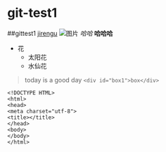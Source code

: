 # git-test1
##gittest1
[jirengu](http://www.jirengu.com/app/watch/731/1?vsum=4)
![图片](http://p4.so.qhimg.com/t0102672bd8a6bd290e.jpg)
*哈哈*
**哈哈哈**
* 花
  * 太阳花
  * 水仙花
> today is a good day 
`<div id="box1">box</div>`
```
<!DOCTYPE HTML>
<html>
<head>
<meta charset="utf-8">
<title></title>
</head>
<body>
</body>
</html>
```

